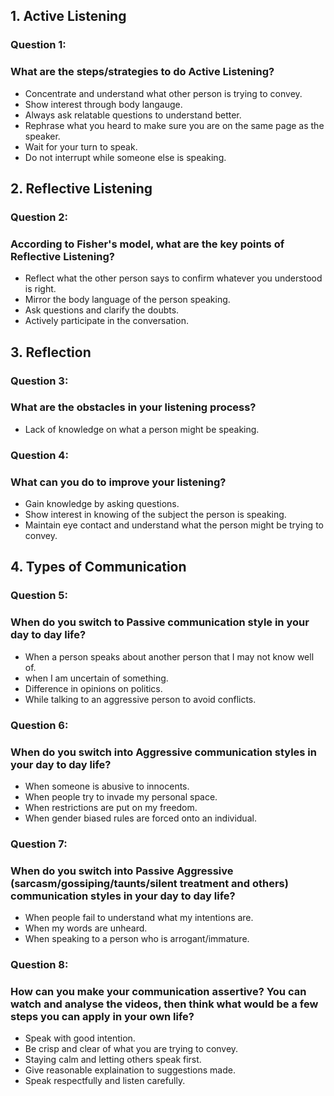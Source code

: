 ## 1. Active Listening
### Question 1:
### What are the steps/strategies to do Active Listening? 
- Concentrate and understand what other person is trying to convey.
- Show interest through body langauge.
- Always ask relatable questions to understand better.
- Rephrase what you heard to make sure you are on the same page as the speaker.
- Wait for your turn to speak.
- Do not interrupt while someone else is speaking.

## 2. Reflective Listening
### Question 2:
### According to Fisher's model, what are the key points of Reflective Listening?
- Reflect what the other person says to confirm whatever you understood is right.
- Mirror the body language of the person speaking.
- Ask questions and clarify the doubts.
- Actively participate in the conversation.

## 3. Reflection
### Question 3:
### What are the obstacles in your listening process?
- Lack of knowledge on what a person might be speaking.

### Question 4:
### What can you do to improve your listening?
- Gain knowledge by asking questions.
- Show interest in knowing of the subject the person is speaking.
- Maintain eye contact and understand what the person might be trying to convey.

## 4. Types of Communication
### Question 5:
### When do you switch to Passive communication style in your day to day life?
- When a person speaks about another person that I may not know well of.
- when I am uncertain of something.
- Difference in opinions on politics.
- While talking to an aggressive person to avoid conflicts.

### Question 6:
### When do you switch into Aggressive communication styles in your day to day life?
- When someone is abusive to innocents.
- When people try to invade my personal space.
- When restrictions are put on my freedom.
- When gender biased rules are forced onto an individual. 

### Question 7:
### When do you switch into Passive Aggressive (sarcasm/gossiping/taunts/silent treatment and others) communication styles in your day to day life?
- When people fail to understand what my intentions are.
- When my words are unheard.
- When speaking to a person who is arrogant/immature.

### Question 8:
### How can you make your communication assertive? You can watch and analyse the videos, then think what would be a few steps you can apply in your own life?
- Speak with good intention.
- Be crisp and clear of what you are trying to convey.
- Staying calm and letting others speak first.
- Give reasonable explaination to suggestions made.
- Speak respectfully and listen carefully.
